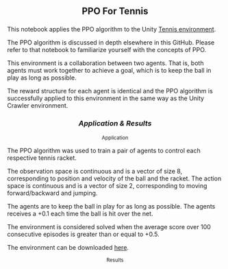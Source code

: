## <p align="center"><b>PPO For Tennis</b></p>

This notebook applies the PPO algorithm to the Unity [Tennis environment](https://github.com/Unity-Technologies/ml-agents/blob/master/docs/Learning-Environment-Examples.md). 

The PPO algorithm is discussed in depth elsewhere in this GitHub. Please refer to that notebook to familiarize yourself with the concepts of PPO.

This environment is a collaboration between two agents. That is, both agents must work together to achieve a goal, which is to keep the ball in play as long as possible.

The reward structure for each agent is identical and the PPO algorithm is successfully applied to this environment in the same way as the Unity Crawler environment.

### <p align="center"><b><i>Application & Results</i></b></p>

<p align="center">
  <sup> Application </sup>
</p>

The PPO algorithm was used to train a pair of agents to control each respective tennis racket.

The observation space is continuous and is a vector of size 8, corresponding to position and velocity of the ball and the racket. The action space is continuous and is a vector of size 2, corresponding to moving forward/backward and jumping.

The agents are to keep the ball in play for as long as possible. The agents receives a +0.1 each time the ball is hit over the net.

The environment is considered solved when the average score over 100 consecutive episodes is greater than or equal to +0.5.

The environment can be downloaded [here](https://github.com/udacity/deep-reinforcement-learning/tree/master/p3_collab-compet).

<p align="center">
  <sup> Results </sup>
</p>
